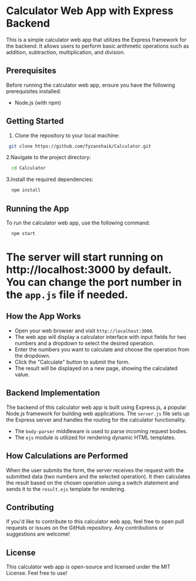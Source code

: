# Calculator Web App with Express Backend

This is a simple calculator web app that utilizes the Express framework for the backend. It allows users to perform basic arithmetic operations such as addition, subtraction, multiplication, and division.



## Prerequisites

Before running the calculator web app, ensure you have the following prerequisites installed:

- Node.js (with npm)

## Getting Started

1. Clone the repository to your local machine:
 ```bash
  git clone https://github.com/fyzanshaik/Calculator.git
```
2.Navigate to the project directory:
```bash
  cd Calculator
```
3.Install the required dependencies:
```bash
  npm install
```
## Running the App
To run the calculator web app, use the following command:
```bash
  npm start
```
# The server will start running on http://localhost:3000 by default. You can change the port number in the `app.js` file if needed.

## How the App Works
- Open your web browser and visit `http://localhost:3000`.
- The web app will display a calculator interface with input fields for two numbers and a dropdown to select the desired operation.
- Enter the numbers you want to calculate and choose the operation from the dropdown.
- Click the "Calculate" button to submit the form.
- The result will be displayed on a new page, showing the calculated value.

## Backend Implementation
The backend of this calculator web app is built using Express.js, a popular Node.js framework for building web applications. The `server.js` file sets up the Express server and handles the routing for the calculator functionality.

- The `body-parser` middleware is used to parse incoming request bodies.
- The `ejs` module is utilized for rendering dynamic HTML templates.

## How Calculations are Performed
When the user submits the form, the server receives the request with the submitted data (two numbers and the selected operation). It then calculates the result based on the chosen operation using a switch statement and sends it to the `result.ejs` template for rendering.

## Contributing
If you'd like to contribute to this calculator web app, feel free to open pull requests or issues on the GitHub repository. Any contributions or suggestions are welcome!

## License
This calculator web app is open-source and licensed under the MIT License. Feel free to use!

